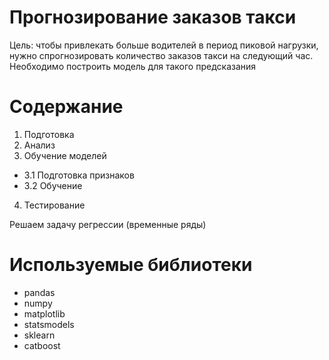 #  Прогнозирование заказов такси

Цель: чтобы привлекать больше водителей в период пиковой нагрузки, нужно спрогнозировать количество заказов такси на следующий час. Необходимо построить модель для такого предсказания

# Содержание

1. Подготовка
2. Анализ
3. Обучение моделей
- 3.1 Подготовка признаков
- 3.2 Обучение
4. Тестирование

Решаем задачу регрессии (временные ряды)

# Используемые библиотеки

- pandas
- numpy
- matplotlib
- statsmodels
- sklearn
- catboost

